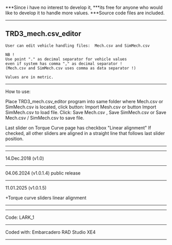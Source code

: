 ***Since i have no interest to develop it, 
***its free for anyone who would like to develop it to handle more values.
***Source code files are included.

----------------------------------------------------------------------------------------
TRD3_mech.csv_editor
----------------------------------------------------------------------------------------


	User can edit vehicle handling files:  Mech.csv and SimMech.csv

	NB ! 
	Use point "." as decimal separator for vehicle values 
	even if system has comma "," as decimal separator !
	(Mech.csv and SimMech.csv uses comma as data separator !)

	Values are in metric.
	
----------------------------------------------------------------------------------------
 How to use:

 Place TRD3_mech.csv_editor  program into same folder where Mech.csv or SimMech.csv
  is located, click button: Import Mesh.csv    or button Import SimMech.csv  to load file.
  Click:  Save Mech.csv , Save SimMech.csv or   Save Mech.csv / SimMech.csv   to save file.

  Last slider on Torque Curve page has checkbox "Linear alignment"
  If checked, all other sliders are aligned in a straight line 
  that follows last slider position.
  
----------------------------------------------------------------------------------------









----------------------------------------------------------------------------------------
14.Dec.2018 (v1.0)

----------------------------------------------------------------------------------------
04.06.2024 (v1.0.1.4) 
public release

----------------------------------------------------------------------------------------
11.01.2025 (v1.0.1.5)

+Torque curve sliders linear alignment 

----------------------------------------------------------------------------------------











----------------------------------------------------------------------------------------
Code: LARK_1

----------------------------------------------------------------------------------------
Coded with: Embarcadero RAD Studio XE4

----------------------------------------------------------------------------------------
